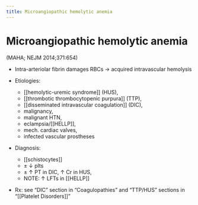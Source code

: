 ```yaml
---
title: Microangiopathic hemolytic anemia
---
```


# Microangiopathic hemolytic anemia

(MAHA; NEJM 2014;371:654)

- Intra-arteriolar fibrin damages RBCs → acquired intravascular hemolysis

- Etiologies:

  - [[hemolytic-uremic syndrome]] (HUS),
  - [[thrombotic thrombocytopenic purpura]] (TTP),
  - [[disseminated intravascular coagulation]] (DIC),
  - malignancy,
  - malignant HTN,
  - eclampsia/[[HELLP]],
  - mech. cardiac valves,
  - infected vascular prostheses

- Diagnosis:

  - [[schistocytes]]
  - ± ↓ plts
  - ± ↑ PT in DIC, ↑ Cr in HUS,
  - NOTE: ↑ LFTs in [[HELLP]]

- Rx: see “DIC” section in “Coagulopathies” and “TTP/HUS” sections in “[[Platelet Disorders]]”
